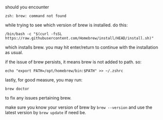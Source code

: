 should you encounter

``zsh: brew: command not found``

while trying to see which version of brew is installed. do this:

``/bin/bash -c "$(curl -fsSL https://raw.githubusercontent.com/Homebrew/install/HEAD/install.sh)"``

which installs brew.  you may hit enter/return to continue with the installation as usual.

if the issue of brew persists, it means brew is not added to path. so:

``echo "export PATH=/opt/homebrew/bin:$PATH" >> ~/.zshrc``

lastly, for good measure, you may run:

``brew doctor``

to fix any issues pertaining brew.

make sure you know your version of brew by ``brew --version`` and use the latest version by ``brew update`` if need be.


